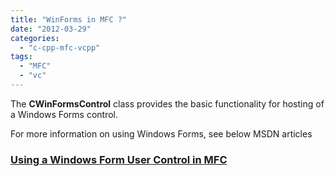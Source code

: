 ```yaml
---
title: "WinForms in MFC ?"
date: "2012-03-29"
categories: 
  - "c-cpp-mfc-vcpp"
tags: 
  - "MFC"
  - "vc"
---
```


The **CWinFormsControl** class provides the basic functionality for hosting of a Windows Forms control.

For more information on using Windows Forms, see below MSDN articles

### **[Using a Windows Form User Control in MFC](http://msdn.microsoft.com/en-us/library/ahdd1h97.aspx)**
